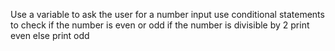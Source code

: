 Use a variable to ask the user for a number input
use conditional statements to check if the number is even or odd
if the number is divisible by 2 print even
else print odd
